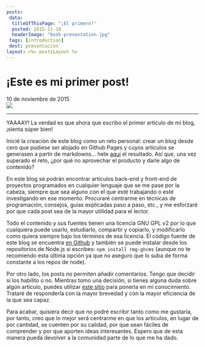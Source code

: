 ```yaml
---
posts:
 data:
  titleOfThisPage: "¡El primero!"
  posted: 2015-11-10
  headerImage: "book-presentation.jpg"
 tags: [introduction]
 dest: presentacion
layout: <%= postsLayout %>
---
```


# ¡Este es mi primer post!

<div class="date">10 de noviembre de 2015</div>

<img class="img-responsive img-border img-full" src="{{pathAssets}}img/book-presentation.jpg"/>

- - -

YAAAAY! La verdad es que ahora que escribo el primer artículo de mi blog, ¡sienta súper bien!

Inicié la creación de este blog como un reto personal: crear un blog desde cero que pudiese ser alojado en Github Pages y cuyos artículos se generasen a partir de markdowns... hete [aquí](https://github.com/ramingar/ramingar.github.io) el resultado. Así que, una vez superado el reto, ¿por qué no aprovechar el producto y darle algo de contenido?

En este blog se podrán encontrar artículos back-end y front-end de proyectos programados en cualquier lenguaje que se me pase por la cabeza, siempre que sea alguno con el que esté trabajando o esté investigando en ese momento. Procuraré centrarme en técnicas de programación, consejos, guías explicadas paso a paso, etc., y me esforzaré por que cada post sea de la mayor utilidad para el lector.

Todo el contenido y sus fuentes tienen una licencia GNU GPL v2 por lo que cualquiera puede usarlo, estudiarlo, compartir y copiarlo, y modificarlo como quiera siempre bajo los términos de esa licencia. El código fuente de este blog se encuentra [en Github](https://github.com/ramingar/rmg-ghcms) y también se puede instalar desde los repositorios de Node.js si escribes: `npm install rmg-ghcms` (aunque no te recomiendo esta última opción ya que no aseguro que lo suba de forma constante a los repos de node).

Por otro lado, los posts no permiten añadir comentarios. Tengo que decidir si los habilito o no. Mientras tomo una decisión, si tienes alguna duda sobre algún artículo, puedes utilizar [este sitio](https://github.com/ramingar/ramingar.github.io/issues) para ponerla en mi conocimiento. Trataré de responderla con la mayor brevedad y con la mayor eficiencia de la que sea capaz.

Para acabar, quisiera decir que no podré escribir tanto como me gustaría, por tanto, creo que lo mejor será centrarme en que los artículos, en lugar de por cantidad, se cuenten por su calidad, por que sean fáciles de comprender y por que aporten ideas interesantes. Espero que de esta manera pueda devolver a la comunidad parte de lo que me ha dado.

